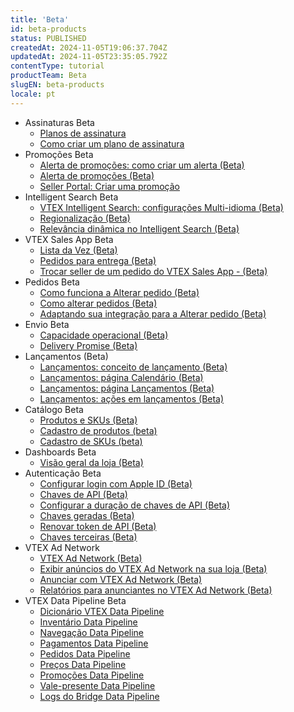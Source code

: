 ```yaml
---
title: 'Beta'
id: beta-products
status: PUBLISHED
createdAt: 2024-11-05T19:06:37.704Z
updatedAt: 2024-11-05T23:35:05.792Z
contentType: tutorial
productTeam: Beta
slugEN: beta-products
locale: pt
---
```


- Assinaturas Beta
    - [Planos de assinatura](/pt/docs/tutorials/planos-de-assinatura)
    - [Como criar um plano de assinatura](/pt/docs/tutorials/como-criar-um-plano-de-assinatura)
- Promoções Beta
    - [Alerta de promoções: como criar um alerta (Beta)](/pt/docs/tutorials/alerta-de-promocoes-como-criar-um-alerta-beta)
    - [Alerta de promoções (Beta)](/pt/docs/tutorials/alerta-de-promocoes-beta)
    - [Seller Portal: Criar uma promoção](/pt/docs/tutorials/seller-portal-criar-uma-promocao)
- Intelligent Search Beta
    - [VTEX Intelligent Search: configurações Multi-idioma (Beta)](/pt/docs/tutorials/vtex-intelligent-search-configuracoes-multi-idioma-beta)
    - [Regionalização (Beta)](/pt/docs/tutorials/regionalizacao-beta)
    - [Relevância dinâmica no Intelligent Search (Beta)](/pt/docs/tutorials/relevancia-dinamica-no-intelligent-search-beta)
- VTEX Sales App Beta
    - [Lista da Vez (Beta)](/pt/docs/tutorials/lista-da-vez)
    - [Pedidos para entrega (Beta)](/pt/docs/tutorials/pedidos-para-entrega)
    - [Trocar seller de um pedido do VTEX Sales App - (Beta)](/pt/docs/tutorials/trocar-seller-de-um-pedido-do-vtex-sales-app-beta)
- Pedidos Beta
    - [Como funciona a Alterar pedido (Beta)](/pt/docs/tutorials/como-funciona-a-alterar-pedido-beta)
    - [Como alterar pedidos (Beta)](/pt/docs/tutorials/como-alterar-pedidos-beta)
    - [Adaptando sua integração para a Alterar pedido (Beta)](/pt/docs/tutorials/adaptando-sua-integracao-para-a-alterar-pedido-beta)
- Envio Beta
    - [Capacidade operacional (Beta)](/pt/docs/tutorials/capacidade-operacional-beta)
    - [Delivery Promise (Beta)](/pt/docs/tutorials/delivery-promise-beta)
- Lançamentos (Beta)
    - [Lançamentos: conceito de lançamento (Beta)](/pt/docs/tutorials/planner-conceito-de-lancamento-beta)
    - [Lançamentos: página Calendário (Beta)](/pt/docs/tutorials/planner-pagina-calendario-beta)
    - [Lançamentos: página Lançamentos (Beta)](/pt/docs/tutorials/planner-pagina-lancamentos-beta)
    - [Lançamentos: ações em lançamentos (Beta)](/pt/docs/tutorials/planner-acoes-em-lancamentos-beta)
- Catálogo Beta
    - [Produtos e SKUs (Beta)](/pt/docs/tutorials/produtos-e-skus-beta)
    - [Cadastro de produtos (beta)](/pt/docs/tutorials/cadastro-de-produtos-beta)
    - [Cadastro de SKUs (beta)](/pt/docs/tutorials/cadastro-de-skus-beta)
- Dashboards Beta
    - [Visão geral da loja (Beta)](/pt/docs/tutorials/visao-geral-da-loja-beta)
- Autenticação Beta
    - [Configurar login com Apple ID (Beta)](/pt/docs/tutorials/configurar-login-com-apple-id-beta)
    - [Chaves de API (Beta)](/pt/docs/tutorials/chaves-de-api)
    - [Configurar a duração de chaves de API (Beta)](/pt/docs/tutorials/configurar-a-duracao-de-chaves-de-api)
    - [Chaves geradas (Beta)](/pt/docs/tutorials/chaves-geradas)
    - [Renovar token de API (Beta)](/pt/docs/tutorials/renovar-token-de-api)
    - [Chaves terceiras (Beta)](/pt/docs/tutorials/chaves-terceiras)
- VTEX Ad Network
    - [VTEX Ad Network (Beta)](/pt/docs/tutorials/vtex-ad-network-beta)
    - [Exibir anúncios do VTEX Ad Network na sua loja (Beta)](/pt/docs/tutorials/exibir-anuncios-do-vtex-ad-network-na-sua-loja-beta)
    - [Anunciar com VTEX Ad Network (Beta)](/pt/docs/tutorials/anunciar-com-vtex-ad-network-beta)
    - [Relatórios para anunciantes no VTEX Ad Network (Beta)](/pt/docs/tutorials/relatorios-para-anunciantes-no-vtex-ad-network-beta)
- VTEX Data Pipeline Beta
    - [Dicionário VTEX Data Pipeline](/pt/docs/tutorials/dicionario-vtex-data-pipeline-beta)
    - [Inventário Data Pipeline ](/pt/docs/tutorials/inventario-data-pipeline-beta)
    - [Navegação Data Pipeline ](/pt/docs/tutorials/navegacao-data-pipeline-beta)
    - [Pagamentos Data Pipeline ](/pt/docs/tutorials/pagamentos-data-pipeline-beta)
    - [Pedidos Data Pipeline ](/pt/docs/tutorials/pedidos-data-pipeline-beta)
    - [Preços Data Pipeline ](/pt/docs/tutorials/precos-data-pipeline-beta)
    - [Promoções Data Pipeline ](/pt/docs/tutorials/promocoes-data-pipeline-beta)
    - [Vale-presente Data Pipeline](/pt/docs/tutorials/vale-presente-data-pipeline)
    - [Logs do Bridge Data Pipeline](/pt/docs/tutorials/logs-do-bridge-data-pipeline)

